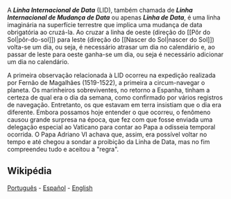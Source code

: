 A ***Linha Internacional de Data*** (LID), também chamada de ***Linha Internacional de Mudança de Data*** ou apenas ***Linha de Data***, é uma linha imaginária na superfície terrestre que implica uma mudança de data obrigatória ao cruzá-la. Ao cruzar a linha de oeste (direção do [[Pôr do Sol|pôr-do-sol]]) para leste (direção do [[Nascer do Sol|nascer do Sol]]) volta-se um dia, ou seja, é necessário atrasar um dia no calendário e, ao passar de leste para oeste ganha-se um dia, ou seja é necessário adicionar um dia no calendário.

A primeira observação relacionada à LID ocorreu na expedição realizada por Fernão de Magalhães (1519-1522), a primeira a circum-navegar o planeta. Os marinheiros sobreviventes, no retorno a Espanha, tinham a certeza de qual era o dia da semana, como confirmado por vários registros de navegação. Entretanto, os que estavam em terra insistiam que o dia era diferente. Embora possamos hoje entender o que ocorreu, o fenômeno causou grande surpresa na época, que fez com que fosse enviada uma delegação especial ao Vaticano para contar ao Papa a odisseia temporal ocorrida. O Papa Adriano VI achava que, assim, era possível voltar no tempo e até chegou a sondar a proibição da Linha de Data, mas no fim compreendeu tudo e aceitou a "regra".

## Wikipédia
[Português](https://pt.wikipedia.org/wiki/Linha_Internacional_de_Data) - [Español](https://es.wikipedia.org/wiki/L%C3%ADnea_internacional_de_cambio_de_fecha) - [English](https://en.wikipedia.org/wiki/International_Date_Line)